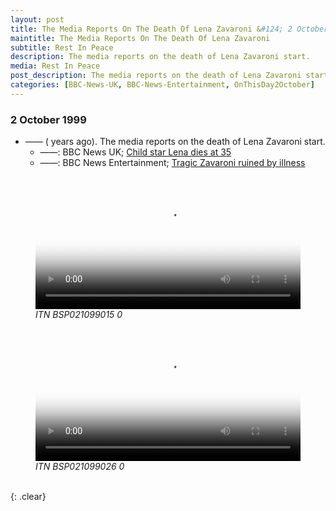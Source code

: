 ```yaml
---
layout: post
title: The Media Reports On The Death Of Lena Zavaroni &#124; 2 October 1999
maintitle: The Media Reports On The Death Of Lena Zavaroni
subtitle: Rest In Peace
description: The media reports on the death of Lena Zavaroni start.
media: Rest In Peace
post_description: The media reports on the death of Lena Zavaroni start.
categories: [BBC-News-UK, BBC-News-Entertainment, OnThisDay2October]
---
```


### 2 October 1999
* —— (<span id="age3"></span> years ago). The media reports on the death of Lena Zavaroni start.
   * ——: BBC News UK; [Child star Lena dies at 35](http://news.bbc.co.uk/1/hi/uk/463512.stm)
   * ——: BBC News Entertainment; [Tragic Zavaroni ruined by illness](http://news.bbc.co.uk/1/hi/entertainment/463549.stm)

<figure class="fig1">
<video src="/assets/media/LENA-ZAVARONI-DIES-Archive-Footage-ITN-Source-BSP021099015-0.mp4" width="100%" poster="/assets/images/thumbnails/LENA-ZAVARONI-DIES-Archive-Footage-ITN-Source-BSP021099015-0.png" controls controlsList="nodownload"><p>If you are reading this, it is because your browser does not support the HTML5 video element.</p></video>
<figcaption>
<cite>ITN BSP021099015 0</cite>
</figcaption>
</figure>

<figure class="fig2">
<video src="/assets/media/LENA-ZAVARONI-DIES-Archive-Footage-ITN-Source-BSP021099026-0.mp4" width="100%" poster="/assets/images/thumbnails/LENA-ZAVARONI-DIES-Archive-Footage-ITN-Source-BSP021099026-0.png" controls controlsList="nodownload"><p>If you are reading this, it is because your browser does not support the HTML5 video element.</p></video>
<figcaption>
<cite>ITN BSP021099026 0</cite>
</figcaption>
</figure>

<br />{: .clear}
